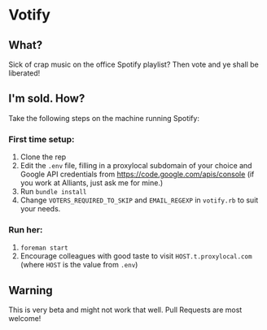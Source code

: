 # Votify

## What?

Sick of crap music on the office Spotify playlist? Then vote and ye shall be liberated!

## I'm sold. How?

Take the following steps on the machine running Spotify:

### First time setup:

1. Clone the rep
2. Edit the `.env` file, filling in a proxylocal subdomain of your choice and Google API credentials from https://code.google.com/apis/console (if you work at Alliants, just ask me for mine.)
3. Run `bundle install`
4. Change `VOTERS_REQUIRED_TO_SKIP` and `EMAIL_REGEXP` in `votify.rb` to suit your needs.

### Run her:

1. `foreman start`
2. Encourage colleagues with good taste to visit `HOST.t.proxylocal.com` (where `HOST` is the value from `.env`)

## Warning

This is very beta and might not work that well. Pull Requests are most welcome!
